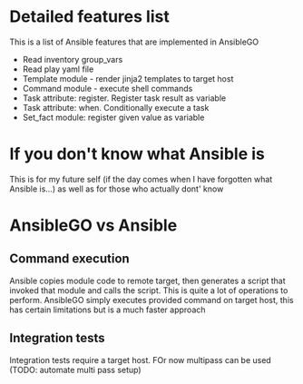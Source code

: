 # Detailed features list
This is a list of Ansible features that are implemented in AnsibleGO

* Read inventory group_vars
* Read play yaml file
* Template module - render jinja2 templates to target host
* Command module - execute shell commands
* Task attribute: register. Register task result as variable
* Task attribute: when. Conditionally execute a task
* Set_fact module: register given value as variable

# If you don't know what Ansible is
This is for my future self (if the day comes when I have forgotten what Ansible is...) as well as for those who actually dont' know

# AnsibleGO vs Ansible

## Command execution
Ansible copies module code to remote target, then generates a script that invoked that module and calls the script.
This is quite a lot of operations to perform. AnsibleGO simply executes provided command on target host, this has
certain limitations but is a much faster approach

## Integration tests
Integration tests require a target host.
FOr now multipass can be used (TODO: automate multi pass setup)
